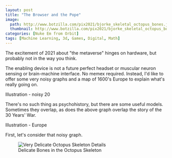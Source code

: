 ```yaml
---
layout: post
title: "The Browser and the Pope"
image:
  path: http://www.botzilla.com/pix2021/bjorke_skeletal_octopus_bones.jpg
  thumbnail: http://www.botzilla.com/pix2021/bjorke_skeletal_octopus_bones.jpg
categories: [Nuke Em from Orbit]
tags: [Machine Learning, 3d, Games, Digital, Math]
---
```


The excitement of 2021 about "the metaverse" hinges on hardware, but probably not in the way you think.

The enabling device is not a future perfect headset or muscular neuron sensing or brain-machine interface. No memex required. Instead, I'd like to offer some very noisy graphs and a map of 1600's Europe to explain what's really going on.

Illustration - noisy 20

There's no such thing as psychohistory, but there are some useful models. Sometimes they overlap, as does the above graph overlap the story of the 30 Years' War.

Illustration - Europe

<!--more-->

First, let's consider that noisy graph. 



<figure class="align-center">
<img alt="Very Delicate Octopus Skeleton Details" src="http://www.botzilla.com/pix2021/very_delicate_0053.jpg">
<figcaption>Delicate Bones in the Octopus Skeleton</figcaption>
</figure>

